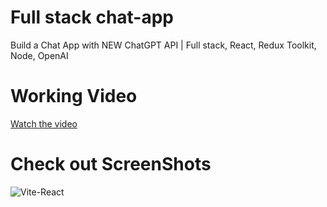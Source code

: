# Full stack  chat-app
Build a Chat App with NEW ChatGPT API | Full stack, React, Redux Toolkit, Node, OpenAI

# Working Video
[Watch the video](https://www.loom.com/share/7aede2a2f4924fc18a06a929107af091?sid=893b9e9b-bdb2-428c-a8fc-8e2289909587)

# Check out ScreenShots 
![Vite-React](https://github.com/adilwahla/MyChat-ChatGPT/assets/48839911/46ce83b5-c469-4ecb-b25d-e38df5ae8fef)


